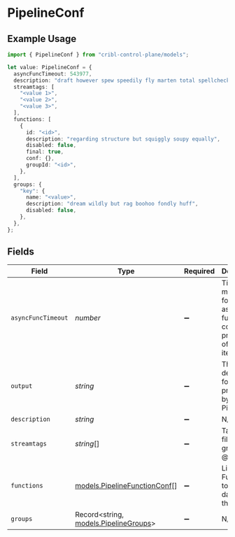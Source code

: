 # PipelineConf

## Example Usage

```typescript
import { PipelineConf } from "cribl-control-plane/models";

let value: PipelineConf = {
  asyncFuncTimeout: 543977,
  description: "draft however spew speedily fly marten total spellcheck",
  streamtags: [
    "<value 1>",
    "<value 2>",
    "<value 3>",
  ],
  functions: [
    {
      id: "<id>",
      description: "regarding structure but squiggly soupy equally",
      disabled: false,
      final: true,
      conf: {},
      groupId: "<id>",
    },
  ],
  groups: {
    "key": {
      name: "<value>",
      description: "dream wildly but rag boohoo fondly huff",
      disabled: false,
    },
  },
};
```

## Fields

| Field                                                                            | Type                                                                             | Required                                                                         | Description                                                                      |
| -------------------------------------------------------------------------------- | -------------------------------------------------------------------------------- | -------------------------------------------------------------------------------- | -------------------------------------------------------------------------------- |
| `asyncFuncTimeout`                                                               | *number*                                                                         | :heavy_minus_sign:                                                               | Time (in ms) to wait for an async function to complete processing of a data item |
| `output`                                                                         | *string*                                                                         | :heavy_minus_sign:                                                               | The output destination for events processed by this Pipeline                     |
| `description`                                                                    | *string*                                                                         | :heavy_minus_sign:                                                               | N/A                                                                              |
| `streamtags`                                                                     | *string*[]                                                                       | :heavy_minus_sign:                                                               | Tags for filtering and grouping in @{product}                                    |
| `functions`                                                                      | [models.PipelineFunctionConf](../models/pipelinefunctionconf.md)[]               | :heavy_minus_sign:                                                               | List of Functions to pass data through                                           |
| `groups`                                                                         | Record<string, [models.PipelineGroups](../models/pipelinegroups.md)>             | :heavy_minus_sign:                                                               | N/A                                                                              |